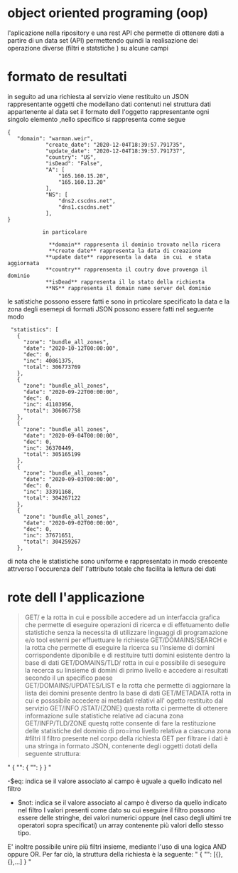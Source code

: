 # object oriented programing (oop)
l'aplicazione nella ripository  e una rest API che permette di ottenere dati a partire di un data set (API) permettendo quindi la realisazione dei operazione diverse (filtri e statstiche ) su alcune campi
# formato de resultati
in seguito  ad una richiesta al servizio viene restituito  un JSON  rappresentante oggetti che modellano dati contenuti nel struttura dati  appartenente al data set  il formato dell l'oggetto rappresentante ogni singolo elemento ,nello specifico si rappresenta come segue 

```
{
   "domain": "warman.weir",
            "create_date": "2020-12-04T18:39:57.791735",
            "update_date": "2020-12-04T18:39:57.791737",
            "country": "US",
            "isDead": "False",
            "A": [
                "165.160.15.20",
                "165.160.13.20"
            ],
            "NS": [
                "dns2.cscdns.net",
                "dns1.cscdns.net"
            ],
}
```

               in particolare  
               
                 **domain** rappresenta il dominio trovato nella ricera
                 **create date** rappresenta la data di creazione 
                **update date** rappresenta la data  in cui  e stata aggiornata 
                **country** rapprensenta il coutry dove provenga il dominio 
                **isDead** rappresenta il lo stato della richiesta
                **NS** rappresenta il domain name server del dominio
                
                    
 le satistiche possono essere fatti e sono in prticolare  specificato  la data  e la zona degli esemepi di  formati JSON possono essere fatti  nel seguente modo 
                
 ```{
  "statistics": [
    {
      "zone": "bundle_all_zones",
      "date": "2020-10-12T00:00:00",
      "dec": 0,
      "inc": 40861375,
      "total": 306773769
    },
    {
      "zone": "bundle_all_zones",
      "date": "2020-09-22T00:00:00",
      "dec": 0,
      "inc": 41103956,
      "total": 306067758
    },
    {
      "zone": "bundle_all_zones",
      "date": "2020-09-04T00:00:00",
      "dec": 0,
      "inc": 36370449,
      "total": 305165199
    },
    {
      "zone": "bundle_all_zones",
      "date": "2020-09-03T00:00:00",
      "dec": 0,
      "inc": 33391168,
      "total": 304267122
    },
    {
      "zone": "bundle_all_zones",
      "date": "2020-09-02T00:00:00",
      "dec": 0,
      "inc": 37671651,
      "total": 304259267
    },
 ```
 di nota che le statistiche sono uniforme e rappresentato in modo crescente attrverso l'occurenza dell' l'attributo totale  che facilita la  lettura dei dati 
 
 # rote dell l'applicazione 
 >GET/ 
 e la rotta in cui e possibile accedere  ad un interfaccia  grafica che permette di eseguire operazioni di ricerca  e di effetuamento  delle statistiche  senza  la necessita  di utilizzare linguaggi di programazione  e/o tool esterni per effuettuare le richieste 
 >GET/DOMAINS/SEARCH
 e la rotta che permette di eseguire la ricerca su l'insieme di  domini corrispondente  diponibile e di restituire tutti domini esistente  dentro la base di dati 
 >GET/DOMAINS/TLD/
rotta in cui e possiblile  di seseguire la recerca su linsieme di domini di primo livello e accedere ai resultati secondo il un specifico paese  
>GET/DOMAINS/UPDATES/LIST
e la rotta che permette di aggiornare  la lista dei domini presente dentro la base di dati 
>GET/METADATA
rotta in cui e posssibile accedere ai  metadati  relativi all' ogetto  restituito dal servizio 
>GET/INFO /STAT/{ZONE} 
questa rotta ci permette di ottenere informazione sulle statistiche relative ad ciacuna  zona 
>GET/INFP/TLD/ZONE 
questq rotte consente di fare la restituzione delle statistiche del dominio di pro=imo livello  relativa a ciascuna zona 
  #filtri 
  Il filtro presente nel corpo della richiesta GET per filtrare i dati è una stringa in formato JSON, contenente degli oggetti dotati della seguente struttura:
  
  "
  {
    "<campo>": {
	    "<operatore>": <dato>
	}
}
  "
   
   -$eq: indica se il valore associato al campo è uguale a quello indicato nel filtro
   - $not: indica se il valore associato al campo è diverso da quello indicato nel filtro
   I valori presenti come dato su cui eseguire il filtro possono essere delle stringhe, dei valori numerici oppure (nel caso degli ultimi tre operatori sopra specificati) un array contenente più valori dello stesso tipo.

E' inoltre possibile unire più filtri insieme, mediante l'uso di una logica AND oppure OR. Per far ciò, la struttura della richiesta è la seguente:
"
{
	"<operatore logico>": [{<filtro1>},{<filtro2>},...]
}
 "
   
 
 
 
 
 
 
 
 
 
 
 
 
 
 
 
 
 
